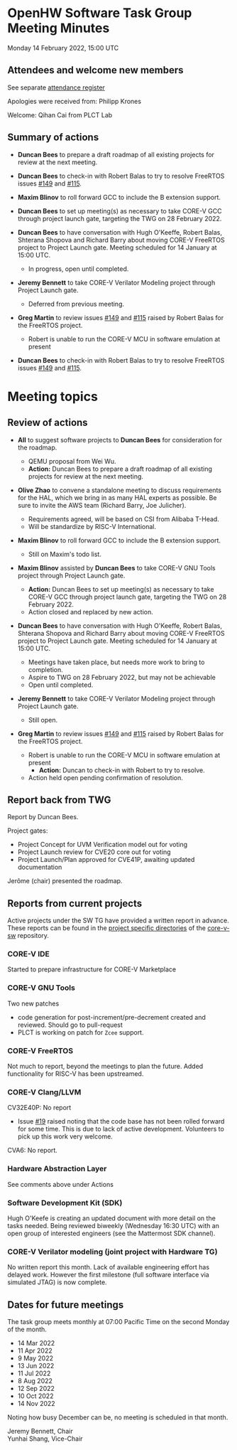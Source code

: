 # OpenHW Software Task Group Meeting Minutes

Monday 14 February 2022, 15:00 UTC

## Attendees and welcome new members

See separate [attendance register](https://github.com/openhwgroup/core-v-docs/blob/master/program/TGSoftware_Attendance_2022.md)

Apologies were received from: Philipp Krones

Welcome: Qihan Cai from PLCT Lab

## Summary of actions

- **Duncan Bees** to prepare a draft roadmap of all existing projects for review at the next meeting.

- **Duncan Bees** to check-in with Robert Balas to try to resolve FreeRTOS issues [#149](https://github.com/openhwgroup/core-v-mcu/issues/149) and [#115](https://github.com/openhwgroup/core-v-mcu/issues/115).

- **Maxim Blinov** to roll forward GCC to include the B extension support.

- **Duncan Bees** to set up meeting(s) as necessary to take CORE-V GCC through project launch gate, targeting the TWG on 28 February 2022.

- **Duncan Bees** to have conversation with Hugh O'Keeffe, Robert Balas, Shterana Shopova and Richard Barry about moving CORE-V FreeRTOS project to Project Launch gate.  Meeting scheduled for 14 January at 15:00 UTC.

  - In progress, open until completed.

- **Jeremy Bennett** to take CORE-V Verilator Modeling project through Project Launch gate.

  - Deferred from previous meeting.

- **Greg Martin** to review issues [#149](https://github.com/openhwgroup/core-v-mcu/issues/149) and [#115](https://github.com/openhwgroup/core-v-mcu/issues/115) raised by Robert Balas for the FreeRTOS project.

  - Robert is unable to run the CORE-V MCU in software emulation at present

- **Duncan Bees** to check-in with Robert Balas to try to resolve FreeRTOS issues [#149](https://github.com/openhwgroup/core-v-mcu/issues/149) and [#115](https://github.com/openhwgroup/core-v-mcu/issues/115).

# Meeting topics

## Review of actions

- **All** to suggest software projects to **Duncan Bees** for consideration for the roadmap.

  - QEMU proposal from Wei Wu.
  - **Action:** Duncan Bees to prepare a draft roadmap of all existing projects for review at the next meeting.

- **Olive Zhao** to convene a standalone meeting to discuss requirements for the HAL, which we bring in as many HAL experts as possible. Be sure to invite the AWS team (Richard Barry, Joe Julicher).

  - Requirements agreed, will be based on CSI from Alibaba T-Head.
  - Will be standardize by RISC-V International.

- **Maxim Blinov** to roll forward GCC to include the B extension support.

  - Still on Maxim's todo list.

- **Maxim Blinov** assisted by **Duncan Bees** to take CORE-V GNU Tools project through Project Launch gate.

  - **Action:** Duncan Bees to set up meeting(s) as necessary to take CORE-V GCC through project launch gate, targeting the TWG on 28 February 2022.
  - Action closed and replaced by new action.

- **Duncan Bees** to have conversation with Hugh O'Keeffe, Robert Balas, Shterana Shopova and Richard Barry about moving CORE-V FreeRTOS project to Project Launch gate.  Meeting scheduled for 14 January at 15:00 UTC.

  - Meetings have taken place, but needs more work to bring to completion.
  - Aspire to TWG on 28 February 2022, but may not be achievable
  - Open until completed.

- **Jeremy Bennett** to take CORE-V Verilator Modeling project through Project Launch gate.

  - Still open.

- **Greg Martin** to review issues [#149](https://github.com/openhwgroup/core-v-mcu/issues/149) and [#115](https://github.com/openhwgroup/core-v-mcu/issues/115) raised by Robert Balas for the FreeRTOS project.

  - Robert is unable to run the CORE-V MCU in software emulation at present
    - **Action:** Duncan to check-in with Robert to try to resolve.
  - Action held open pending confirmation of resolution.

## Report back from TWG

Report by Duncan Bees.

Project gates:

- Project Concept for UVM Verification model out for voting
- Project Launch review for CVE20 core out for voting
- Project Launch/Plan approved for CVE41P, awaiting updated documentation

Jerôme (chair) presented the roadmap.

## Reports from current projects

Active projects under the SW TG have provided a written report in advance. These reports can be found in the [project specific directories](https://github.com/openhwgroup/core-v-sw/blob/master/projects) of the [core-v-sw](https://github.com/openhwgroup/core-v-sw) repository.

### CORE-V IDE

Started to prepare infrastructure for CORE-V Marketplace

### CORE-V GNU Tools

Two new patches

- code generation for post-increment/pre-decrement created and reviewed. Should go to pull-request
- PLCT is working on patch for `Zcee` support.

### CORE-V FreeRTOS

Not much to report, beyond the meetings to plan the future. Added functionality for RISC-V has been upstreamed.

### CORE-V Clang/LLVM

CV32E40P: No report

- Issue [#19](https://github.com/openhwgroup/corev-llvm-project/issues/19) raised noting that the code base has not been rolled forward for some time.  This is due to lack of active development.  Volunteers to pick up this work very welcome.

CVA6: No report.

### Hardware Abstraction Layer

See comments above under Actions

### Software Development Kit (SDK)

Hugh O'Keefe is creating an updated document with more detail on the tasks needed. Being reviewed biweekly (Wednesday 16:30 UTC)  with an open group of interested engineers (see the Mattermost SDK channel).

### CORE-V Verilator modeling (joint project with Hardware TG)

No written report this month. Lack of available engineering effort has delayed work.  However the first milestone (full software interface via simulated JTAG) is now complete.

## Dates for future meetings

The task group meets monthly at 07:00 Pacific Time on the second Monday of the month.

- 14 Mar 2022
- 11 Apr 2022
- 9 May 2022
- 13 Jun 2022
- 11 Jul 2022
- 8 Aug 2022
- 12 Sep 2022
- 10 Oct 2022
- 14 Nov 2022

Noting how busy December can be, no meeting is scheduled in that month.


Jeremy Bennett, Chair\
Yunhai Shang, Vice-Chair
